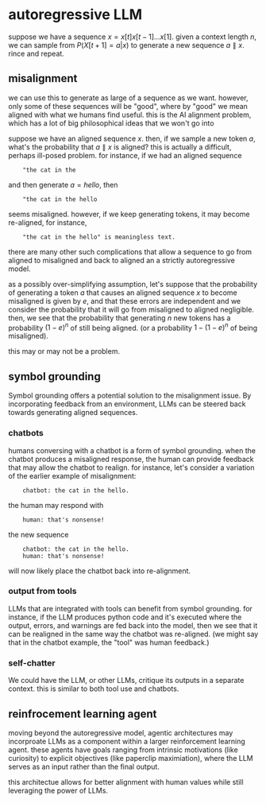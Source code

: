 # autoregressive LLM

suppose we have a sequence $x = x[t] x[t-1] ... x[1]$.
given a context length $n$, we can sample from
$P(X[t+1] = a | x)$ to generate a new sequence $a∥x$. rince and repeat.

## misalignment
we can use this to generate as large of a sequence as we want.
however, only some of these sequences will be "good", where
by "good" we mean aligned with what we humans find useful.
this is the AI alignment problem, which has a lot of big
philosophical ideas that we won't go into

suppose we have an aligned sequence $x$. then, if we
sample a new token $a$, what's the probability that
$a∥x$ is aligned? this is actually a difficult,
perhaps ill-posed problem. for instance, if we had an
aligned sequence
```
    "the cat in the
```
and then generate $a=hello$, then
```
    "the cat in the hello
```
seems misaligned. however, if we keep generating
tokens, it may become re-aligned, for instance,
```
    "the cat in the hello" is meaningless text.
```
there are many other such complications that
allow a sequence to go from aligned to misaligned and
back to aligned an a strictly autoregressive
model.

as a possibly over-simplifying assumption,
let's suppose that the probability of generating a token $a$
that causes an aligned sequence $x$ to become misaligned is
given by $e$, and that these errors are independent and we
consider the probability that it will go from misaligned to
aligned negligible. then, we see that the probability that generating
$n$ new tokens has a probability $(1-e)^n$ of still being aligned.
(or a probability $1-(1-e)^n$ of being misaligned).

this may or may not be a problem.

## symbol grounding
Symbol grounding offers a potential solution to the misalignment
issue. By incorporating feedback from an environment, LLMs can be
steered back towards generating aligned sequences.

### chatbots
humans conversing with a chatbot is a form of symbol grounding.
when the chatbot produces a misaligned response, the human
can provide feedback that may allow the chatbot to realign.
for instance, let's consider a variation of the earlier example
of misalignment:
```
    chatbot: the cat in the hello.
```
the human may respond with
```
    human: that's nonsense!
```
the new sequence
```
    chatbot: the cat in the hello.
    human: that's nonsense!
```
will now likely place the chatbot back into re-alignment.

### output from tools
LLMs that are integrated with tools can benefit from 
symbol grounding. for instance, if the LLM produces
python code and it's executed where the output, errors, and warnings are
fed back into the model, then we see that it can be realigned
in the same way the chatbot was re-aligned. (we might say that
in the chatbot example, the "tool" was human feedback.)

### self-chatter
We could have the LLM, or other LLMs, critique its outputs in
a separate context. this is similar to both tool use and chatbots.

## reinfrocement learning agent
moving beyond the autoregressive model, agentic architectures
may incorproate LLMs as a component within a larger reinforcement
learning agent. these agents have goals ranging from intrinsic
motivations (like curiosity) to explicit objectives (like
paperclip maximiation), where the LLM serves as an input rather
than the final output.

this architectue allows for better alignment with human values
while still leveraging the power of LLMs.
